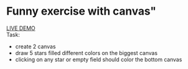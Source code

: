# Funny exercise with canvas"
[LIVE DEMO](https://tereshka.github.io/my-simple-projects/28-canvas-exercise/index.html)
<br>
Task:
- create 2 canvas
- draw 5 stars filled different colors on the biggest canvas
- clicking on any star or empty field should color the bottom canvas